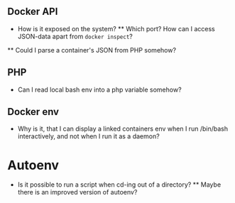 ## Docker API

* How is it exposed on the system? 
** Which port? How can I access JSON-data apart from `docker inspect`? 

** Could I parse a container's JSON from PHP somehow? 

## PHP 

* Can I read local bash env into a php variable somehow?

## Docker env 

* Why is it, that I can display a linked containers env when I run
  /bin/bash interactively, and not when I run it as a daemon?  

# Autoenv

* Is it possible to run a script when cd-ing out of a directory? 
** Maybe there is an improved version of autoenv? 
